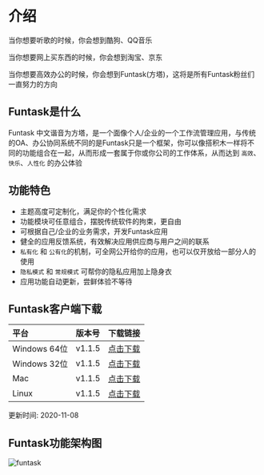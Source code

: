 # 介绍

当你想要听歌的时候，你会想到酷狗、QQ音乐

当你想要网上买东西的时候，你会想到淘宝、京东

当你想要高效办公的时候，你会想到Funtask(方塔)，这将是所有Funtask粉丝们一直努力的方向

## Funtask是什么

Funtask 中文谐音为方塔，是一个面像个人/企业的一个工作流管理应用，与传统的OA、办公协同系统不同的是Funtask只是一个框架，你可以像搭积木一样将不同的功能组合在一起，从而形成一套属于你或你公司的工作体系，从而达到 `高效`、`快乐`、`人性化` 的办公体验

## 功能特色

-   主题高度可定制化，满足你的个性化需求
-   功能模块可任意组合，摆脱传统软件的拘束，更自由
-   可根据自己/企业的业务需求，开发Funtask应用
-   健全的应用反馈系统，有效解决应用供应商与用户之间的联系
-   `私有化` 和 `公有化`的机制，可全网公开给你的应用，也可以仅开放给一部分人的使用
-   `隐私模式` 和 `常规模式` 可帮你的隐私应用加上隐身衣
-   应用功能自动更新，尝鲜体验不等待

## Funtask客户端下载

| 平台          | 版本号    | 下载链接                                                                          |
| :---------- | :----- | :---------------------------------------------------------------------------- |
| Windows 64位 | v1.1.5 | [点击下载](https://funtask.dev/download/windows/Funtask%20Setup%201.1.5.exe)      |
| Windows 32位 | v1.1.5 | [点击下载](https://funtask.dev/download/windows/Funtask%20Setup%201.1.5_ia32.exe) |
| Mac         | v1.1.5 | [点击下载](https://funtask.dev/download/mac/Funtask%20Setup%201.1.5.exe)          |
| Linux       | v1.1.5 | [点击下载](https://funtask.dev/download/linux/Funtask_1.1.5_amd64.snap)           |

更新时间: 2020-11-08

## Funtask功能架构图

![funtask](/framework.jpg)
